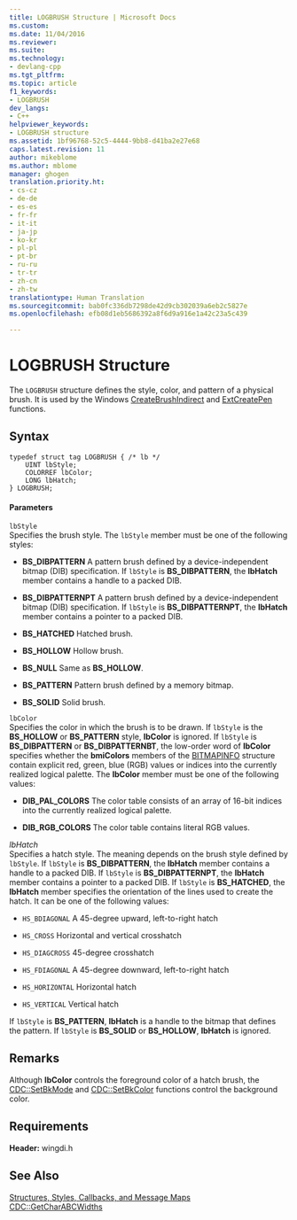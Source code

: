 ```yaml
---
title: LOGBRUSH Structure | Microsoft Docs
ms.custom: 
ms.date: 11/04/2016
ms.reviewer: 
ms.suite: 
ms.technology:
- devlang-cpp
ms.tgt_pltfrm: 
ms.topic: article
f1_keywords:
- LOGBRUSH
dev_langs:
- C++
helpviewer_keywords:
- LOGBRUSH structure
ms.assetid: 1bf96768-52c5-4444-9bb8-d41ba2e27e68
caps.latest.revision: 11
author: mikeblome
ms.author: mblome
manager: ghogen
translation.priority.ht:
- cs-cz
- de-de
- es-es
- fr-fr
- it-it
- ja-jp
- ko-kr
- pl-pl
- pt-br
- ru-ru
- tr-tr
- zh-cn
- zh-tw
translationtype: Human Translation
ms.sourcegitcommit: bab0fc336db7298de42d9cb302039a6eb2c5827e
ms.openlocfilehash: efb08d1eb5686392a8f6d9a916e1a42c23a5c439

---
```

# LOGBRUSH Structure
The `LOGBRUSH` structure defines the style, color, and pattern of a physical brush. It is used by the Windows [CreateBrushIndirect](http://msdn.microsoft.com/library/windows/desktop/dd183487) and [ExtCreatePen](http://msdn.microsoft.com/library/windows/desktop/dd162705) functions.  
  
## Syntax  
  
```  
typedef struct tag LOGBRUSH { /* lb */  
    UINT lbStyle;  
    COLORREF lbColor;  
    LONG lbHatch;  
} LOGBRUSH;  
```  
  
#### Parameters  
 `lbStyle`  
 Specifies the brush style. The `lbStyle` member must be one of the following styles:  
  
- **BS_DIBPATTERN** A pattern brush defined by a device-independent bitmap (DIB) specification. If `lbStyle` is **BS_DIBPATTERN**, the **lbHatch** member contains a handle to a packed DIB.  
  
- **BS_DIBPATTERNPT** A pattern brush defined by a device-independent bitmap (DIB) specification. If `lbStyle` is **BS_DIBPATTERNPT**, the **lbHatch** member contains a pointer to a packed DIB.  
  
- **BS_HATCHED** Hatched brush.  
  
- **BS_HOLLOW** Hollow brush.  
  
- **BS_NULL** Same as **BS_HOLLOW**.  
  
- **BS_PATTERN** Pattern brush defined by a memory bitmap.  
  
- **BS_SOLID** Solid brush.  
  
 `lbColor`  
 Specifies the color in which the brush is to be drawn. If `lbStyle` is the **BS_HOLLOW** or **BS_PATTERN** style, **lbColor** is ignored. If `lbStyle` is **BS_DIBPATTERN** or **BS_DIBPATTERNBT**, the low-order word of **lbColor** specifies whether the **bmiColors** members of the [BITMAPINFO](../../mfc/reference/bitmapinfo-structure.md) structure contain explicit red, green, blue (RGB) values or indices into the currently realized logical palette. The **lbColor** member must be one of the following values:  
  
- **DIB_PAL_COLORS** The color table consists of an array of 16-bit indices into the currently realized logical palette.  
  
- **DIB_RGB_COLORS** The color table contains literal RGB values.  
  
 *lbHatch*  
 Specifies a hatch style. The meaning depends on the brush style defined by `lbStyle`. If `lbStyle` is **BS_DIBPATTERN**, the **lbHatch** member contains a handle to a packed DIB. If `lbStyle` is **BS_DIBPATTERNPT**, the **lbHatch** member contains a pointer to a packed DIB. If `lbStyle` is **BS_HATCHED**, the **lbHatch** member specifies the orientation of the lines used to create the hatch. It can be one of the following values:  
  
- `HS_BDIAGONAL` A 45-degree upward, left-to-right hatch  
  
- `HS_CROSS` Horizontal and vertical crosshatch  
  
- `HS_DIAGCROSS` 45-degree crosshatch  
  
- `HS_FDIAGONAL` A 45-degree downward, left-to-right hatch  
  
- `HS_HORIZONTAL` Horizontal hatch  
  
- `HS_VERTICAL` Vertical hatch  
  
 If `lbStyle` is **BS_PATTERN**, **lbHatch** is a handle to the bitmap that defines the pattern. If `lbStyle` is **BS_SOLID** or **BS_HOLLOW**, **lbHatch** is ignored.  
  
## Remarks  
 Although **lbColor** controls the foreground color of a hatch brush, the [CDC::SetBkMode](../../mfc/reference/cdc-class.md#cdc__setbkmode) and [CDC::SetBkColor](../../mfc/reference/cdc-class.md#cdc__setbkcolor) functions control the background color.  
  
## Requirements  
 **Header:** wingdi.h  
  
## See Also  
 [Structures, Styles, Callbacks, and Message Maps](../../mfc/reference/structures-styles-callbacks-and-message-maps.md)   
 [CDC::GetCharABCWidths](../../mfc/reference/cdc-class.md#cdc__getcharabcwidths)




<!--HONumber=Jan17_HO1-->


